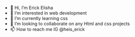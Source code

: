 - 👋 Hi, I’m Erick Elisha
- 👀 I’m interested in web development
- 🌱 I’m currently learning css
- 💞️ I’m looking to collaborate on any Html and css projects
- 📫 How to reach me IG @heis_erick
